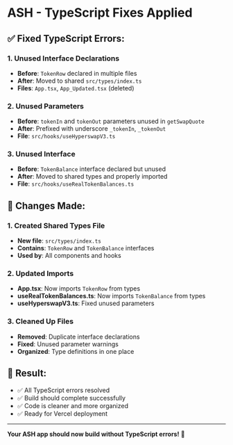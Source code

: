 # ASH - TypeScript Fixes Applied

## ✅ **Fixed TypeScript Errors:**

### **1. Unused Interface Declarations**
- **Before**: `TokenRow` declared in multiple files
- **After**: Moved to shared `src/types/index.ts`
- **Files**: `App.tsx`, `App_Updated.tsx` (deleted)

### **2. Unused Parameters**
- **Before**: `tokenIn` and `tokenOut` parameters unused in `getSwapQuote`
- **After**: Prefixed with underscore `_tokenIn`, `_tokenOut`
- **File**: `src/hooks/useHyperswapV3.ts`

### **3. Unused Interface**
- **Before**: `TokenBalance` interface declared but unused
- **After**: Moved to shared types and properly imported
- **File**: `src/hooks/useRealTokenBalances.ts`

## 🎯 **Changes Made:**

### **1. Created Shared Types File**
- **New file**: `src/types/index.ts`
- **Contains**: `TokenRow` and `TokenBalance` interfaces
- **Used by**: All components and hooks

### **2. Updated Imports**
- **App.tsx**: Now imports `TokenRow` from types
- **useRealTokenBalances.ts**: Now imports `TokenBalance` from types
- **useHyperswapV3.ts**: Fixed unused parameters

### **3. Cleaned Up Files**
- **Removed**: Duplicate interface declarations
- **Fixed**: Unused parameter warnings
- **Organized**: Type definitions in one place

## 🚀 **Result:**
- ✅ All TypeScript errors resolved
- ✅ Build should complete successfully
- ✅ Code is cleaner and more organized
- ✅ Ready for Vercel deployment

---

**Your ASH app should now build without TypeScript errors!** 🎉
